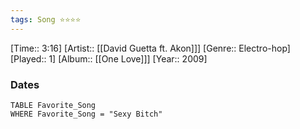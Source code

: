 ```yaml
---
tags: Song ⭐⭐⭐⭐ 
---
```

[Time:: 3:16]
[Artist:: [[David Guetta ft. Akon]]]
[Genre:: Electro-hop]
[Played:: 1]
[Album:: [[One Love]]]
[Year:: 2009]
### Dates
````dataview
TABLE Favorite_Song
WHERE Favorite_Song = "Sexy Bitch"
````